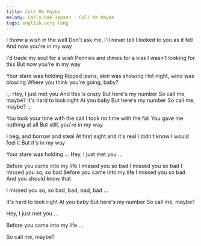 ```yaml
---
title: Call Me Maybe
melody: Carly Rae Jepsen - Call Me Maybe
tags: english,very long
---
```


I threw a wish in the well
Don't ask me, I'll never tell
I looked to you as it fell
And now you're in my way

I'd trade my soul for a wish
Pennies and dimes for a kiss
I wasn't looking for this
But now you're in my way

Your stare was holding
Ripped jeans, skin was showing
Hot night, wind was blowing
Where you think you're going, baby?

:,: Hey, I just met you
And this is crazy
But here's my number
So call me, maybe?
It's hard to look right
At you baby
But here's my number
So call me, maybe? :,:

You took your time with the call
I took no time with the fall
You gave me nothing at all
But still, you're in my way

I beg, and borrow and steal
At first sight and it's real
I didn't know I would feel it
But it's in my way

Your stare was holding ...
Hey, I just met you ...

Before you came into my life
I missed you so bad
I missed you so bad
I missed you so, so bad
Before you came into my life
I missed you so bad
And you should know that

I missed you so, so bad, bad, bad, bad ...

It's hard to look right
At you baby
But here's my number
So call me, maybe?

Hey, I just met you ...

Before you came into my life ...

So call me, maybe?
